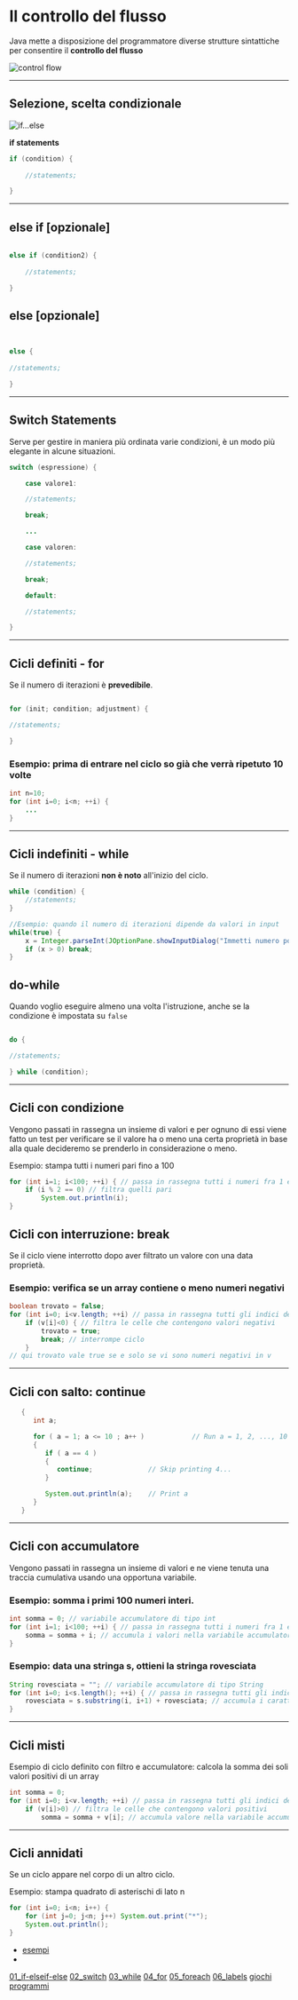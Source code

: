 # Il controllo del flusso

Java mette a disposizione del programmatore diverse strutture sintattiche per consentire il **controllo del flusso**

![control flow](https://raw.githubusercontent.com/maboglia/CorsoJava/master/appunti/img/Progr_strutt_composizione.gif)

---

## Selezione, scelta condizionale 

![if...else](https://raw.githubusercontent.com/maboglia/CorsoJava/master/appunti/img/Language/02_costrutti/if-else.png)

**if statements**

```java
if (condition) {
    
    //statements;

}

```

---
## else if [opzionale]

```java

else if (condition2) {
    
    //statements;

}

```

## else [opzionale]

```java


else {
    
//statements;

}

```

---

## Switch Statements

Serve per gestire in maniera più ordinata varie condizioni,
è un modo più elegante in alcune situazioni.

```java
switch (espressione) {

    case valore1:

    //statements;

    break;

    ...

    case valoren:

    //statements;

    break;

    default:

    //statements;

}
```

---


## Cicli definiti - for

Se il numero di iterazioni è **prevedibile**.

```java

for (init; condition; adjustment) {

//statements;

}
```

### Esempio: prima di entrare nel ciclo so già che verrà ripetuto 10 volte

```java
int n=10;
for (int i=0; i<n; ++i) {
    ...
}

```

---


## Cicli indefiniti - while

Se il numero di iterazioni **non è noto** all'inizio del ciclo.

```java
while (condition) {
    //statements;
}

//Esempio: quando il numero di iterazioni dipende da valori in input
while(true) {
    x = Integer.parseInt(JOptionPane.showInputDialog("Immetti numero positivo"));
    if (x > 0) break;
}

```

## do-while

Quando voglio eseguire almeno una volta l'istruzione, anche se la condizione è impostata su `false`

```java

do {

//statements;

} while (condition);

```

---

## Cicli con condizione

Vengono passati in rassegna un insieme di valori e per ognuno di essi viene fatto un test per verificare se il valore ha o meno una certa proprietà in base alla quale decideremo se prenderlo in considerazione o meno.

Esempio: stampa tutti i numeri pari fino a 100

```java
for (int i=1; i<100; ++i) { // passa in rassegna tutti i numeri fra 1 e 100
    if (i % 2 == 0) // filtra quelli pari
        System.out.println(i);
}

```

## Cicli con interruzione: break

Se il ciclo viene interrotto dopo aver filtrato un valore con una data proprietà.

### Esempio: verifica se un array contiene o meno numeri negativi

```java
boolean trovato = false;
for (int i=0; i<v.length; ++i) // passa in rassegna tutti gli indici dell'array v
    if (v[i]<0) { // filtra le celle che contengono valori negativi
        trovato = true;
        break; // interrompe ciclo
    }
// qui trovato vale true se e solo se vi sono numeri negativi in v

```

---

## Cicli con salto: continue

```java
   {
      int a;

      for ( a = 1; a <= 10 ; a++ )            // Run a = 1, 2, ..., 10
      {
         if ( a == 4 )
         {
            continue;              // Skip printing 4...
         }

         System.out.println(a);    // Print a 
      }
   }
```

---

## Cicli con accumulatore

Vengono passati in rassegna un insieme di valori e ne viene tenuta una traccia cumulativa usando una opportuna variabile.

### Esempio: somma i primi 100 numeri interi.

```java
int somma = 0; // variabile accumulatore di tipo int
for (int i=1; i<100; ++i) { // passa in rassegna tutti i numeri fra 1 e 100
    somma = somma + i; // accumula i valori nella variabile accumulatore
}

```

### Esempio: data una stringa s, ottieni la stringa rovesciata

```java
String rovesciata = ""; // variabile accumulatore di tipo String
for (int i=0; i<s.length(); ++i) { // passa in rassegna tutti gli indici dei caratteri di s
    rovesciata = s.substring(i, i+1) + rovesciata; // accumula i caratteri in testa all'accumulatore
}

```

---

## Cicli misti

Esempio di ciclo definito con filtro e accumulatore: calcola la somma dei soli valori positivi di un array

```java
int somma = 0;
for (int i=0; i<v.length; ++i) // passa in rassegna tutti gli indici dell'array v
    if (v[i]>0) // filtra le celle che contengono valori positivi
        somma = somma + v[i]; // accumula valore nella variabile accumulatore
```

---

## Cicli annidati

Se un ciclo appare nel corpo di un altro ciclo.

Esempio: stampa quadrato di asterischi di lato n

```java
for (int i=0; i<n; i++) {
    for (int j=0; j<n; j++) System.out.print("*");
    System.out.println();
}

```

* [esempi](https://github.com/maboglia/CorsoJava/tree/master/esempi/02_control-flow)
* 
[01_if-elseif-else](https://github.com/maboglia/CorsoJava/tree/master/esempi/02_control-flow/01_if-elseif-else)
[02_switch](https://github.com/maboglia/CorsoJava/tree/master/esempi/02_control-flow/02_switch)
[03_while](https://github.com/maboglia/CorsoJava/tree/master/esempi/02_control-flow/03_while)
[04_for](https://github.com/maboglia/CorsoJava/tree/master/esempi/02_control-flow/04_for)
[05_foreach](https://github.com/maboglia/CorsoJava/tree/master/esempi/02_control-flow/05_foreach)
[06_labels](https://github.com/maboglia/CorsoJava/tree/master/esempi/02_control-flow/06_labels)
[giochi](https://github.com/maboglia/CorsoJava/tree/master/esempi/02_control-flow/giochi)
[programmi ](https://github.com/maboglia/CorsoJava/tree/master/esempi/02_control-flow/programmi )
